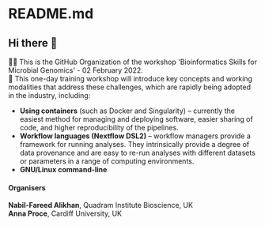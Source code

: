 # README.md

## Hi there 👋
🙋‍♀️ This is the GitHub Organization of the workshop 'Bioinformatics Skills for Microbial Genomics' - 02 February 2022. <br>
📌 This one-day training workshop will introduce key concepts and working modalities that address these challenges, which are rapidly being adopted in the industry, including:<br>
<!-- /wp:paragraph -->

<!-- wp:list -->
<ul><li><strong>Using containers</strong> (such as Docker and Singularity) – currently the easiest method for managing and deploying software, easier sharing of code, and higher reproducibility of the pipelines.</li><li><strong>Workflow languages (Nextflow DSL2)</strong> – workflow managers provide a framework for running analyses. They intrinsically provide a degree of data provenance and are easy to re-run analyses with different datasets or parameters in a range of computing environments.&nbsp;</li><li><strong>GNU/Linux command-line</strong></li></ul>
<!-- /wp:list -->


<!-- wp:heading {"level":4} -->
<h4>Organisers</h4>
<!-- /wp:heading -->
<!-- wp:paragraph -->
<p> <strong>Nabil-Fareed Alikhan</strong>, Quadram Institute Bioscience, UK<br>
<strong>Anna Proce</strong>, Cardiff University, UK <br></p>
<!-- /wp:paragraph -->
